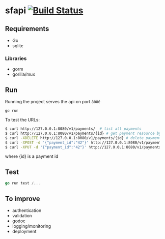 # sfapi [![Build Status](https://travis-ci.com/loubard/sfapi.svg?branch=master)](https://travis-ci.com/loubard/sfapi)

## Requirements

- Go
- sqlite

### Libraries

- gorm
- gorilla/mux

## Run

Running the project serves the api on port `8080`
```
go run
```

To test the URLs:

```bash
$ curl http://127.0.0.1:8080/v1/payments/  # list all payments
$ curl http://127.0.0.1:8080/v1/payments/{id} # get payment resource by id
$ curl -XDELETE http://127.0.0.1:8080/v1/payments/{id} # delete payment resource by id
$ curl -XPOST -d '{"payment_id":"42"}' http://127.0.0.1:8080/v1/payments/ # create payment resource
$ curl -XPUT -d '{"payment_id":"42"}' http://127.0.0.1:8080/v1/payments/{id} # update payment resource by id
```

where {id} is a payment id

## Test

```go
go run test /...

```

## To improve

- authentication
- validation
- godoc
- logging/monitoring
- deployment